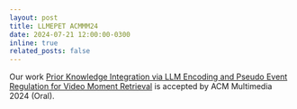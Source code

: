```yaml
---
layout: post
title: LLMEPET ACMMM24
date: 2024-07-21 12:00:00-0300
inline: true
related_posts: false
---
```


Our work [Prior Knowledge Integration via LLM Encoding and Pseudo Event Regulation for Video Moment Retrieval](https://arxiv.org/abs/2407.15051) is accepted by ACM Multimedia 2024 (Oral).